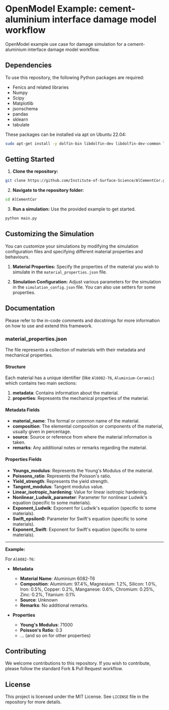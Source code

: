 # OpenModel Example: cement-aluminium interface damage model workflow

OpenModel example use case for damage simulation for a cement-aluminium interface damage model workflow.

## Dependencies

To use this repository, the following Python packages are required:

- Fenics and related libraries
- Numpy
- Scipy
- Matplotlib
- jsonschema
- pandas
- sklearn
- tabulate

These packages can be installed via apt on Ubuntu 22.04:

```sh
sudo apt-get install -y dolfin-bin libdolfin-dev libdolfin-dev-common libdolfin2019.2 python3-dijitso python3-dolfin python3-dolfin-real python3-ffc python3-ufl python3-tabulate python3-tables python3-scipy python3-petsc4py python3-pandas python3-numpy python3-sklearn python3-jsonschema python3-matplotlib python3-mshr
```

## Getting Started

1. **Clone the repository:** 

```sh
git clone https://github.com/Institute-of-Surface-Science/AlCementCor.git
```

2. **Navigate to the repository folder:**

```sh
cd AlCementCor
```

3. **Run a simulation:** Use the provided example to get started.

```sh
python main.py
```

## Customizing the Simulation

You can customize your simulations by modifying the simulation configuration files and specifying different material properties and behaviours.

1. **Material Properties:** Specify the properties of the material you wish to simulate in the `material_properties.json` file.

2. **Simulation Configuration:** Adjust various parameters for the simulation in the `simulation_config.json` file. You can also use setters for some properties.

## Documentation

Please refer to the in-code comments and docstrings for more information on how to use and extend this framework.

### material_properties.json

The file represents a collection of materials with their metadata and mechanical properties.

#### Structure

Each material has a unique identifier (like `Al6082-T6`, `Aluminium-Ceramic`) which contains two main sections:

1. **metadata**: Contains information about the material.
2. **properties**: Represents the mechanical properties of the material.

#### Metadata Fields

- **material_name**: The formal or common name of the material.
- **composition**: The elemental composition or components of the material, usually given in percentage.
- **source**: Source or reference from where the material information is taken.
- **remarks**: Any additional notes or remarks regarding the material.

#### Properties Fields

- **Youngs_modulus**: Represents the Young's Modulus of the material.
- **Poissons_ratio**: Represents the Poisson's ratio.
- **Yield_strength**: Represents the yield strength.
- **Tangent_modulus**: Tangent modulus value.
- **Linear_isotropic_hardening**: Value for linear isotropic hardening.
- **Nonlinear_Ludwik_parameter**: Parameter for nonlinear Ludwik's equation (specific to some materials).
- **Exponent_Ludwik**: Exponent for Ludwik's equation (specific to some materials).
- **Swift_epsilon0**: Parameter for Swift's equation (specific to some materials).
- **Exponent_Swift**: Exponent for Swift's equation (specific to some materials).

---

**Example:**

For `Al6082-T6`:

- **Metadata**
  - **Material Name**: Aluminium 6082-T6
  - **Composition**: Aluminium: 97.4%, Magnesium: 1.2%, Silicon: 1.0%, Iron: 0.5%, Copper: 0.2%, Manganese: 0.6%, Chromium: 0.25%, Zinc: 0.2%, Titanium: 0.1%
  - **Source**: Unknown
  - **Remarks**: No additional remarks.

- **Properties**
  - **Young's Modulus**: 71000
  - **Poisson's Ratio**: 0.3
  - ... (and so on for other properties)

## Contributing

We welcome contributions to this repository. If you wish to contribute, please follow the standard Fork & Pull Request workflow.

## License

This project is licensed under the MIT License. See `LICENSE` file in the repository for more details.